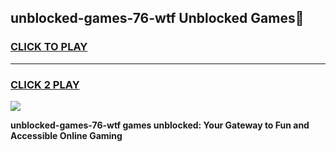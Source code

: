 
## unblocked-games-76-wtf Unblocked Games👋
<h3>
<a href="https://news.freeplayer.one?title=unblocked-games-76-wtf&ref=16F">CLICK TO PLAY</a></h3>
<hr>

<h3>
<a href="https://news.freeplayer.one?title=unblocked-games-76-wtf&ref=16F">CLICK 2 PLAY</a>
  
</h3>

<a href="https://news.freeplayer.one?title=unblocked-games-76-wtf&ref=16F/"><img src="https://clearcache.store/games.png"></a>


**unblocked-games-76-wtf games unblocked: Your Gateway to Fun and Accessible Online Gaming**
